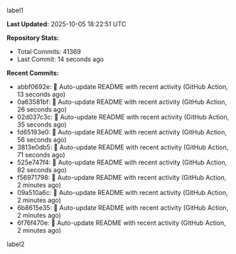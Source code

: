 
label1 
<!-- ACTIVITY_START -->
**Last Updated:** 2025-10-05 18:22:51 UTC

**Repository Stats:**
- Total Commits: 41369
- Last Commit: 14 seconds ago

**Recent Commits:**
- abbf0692e: 🤖 Auto-update README with recent activity (GitHub Action, 13 seconds ago)
- 0a63581bf: 🤖 Auto-update README with recent activity (GitHub Action, 26 seconds ago)
- 02d037c3c: 🤖 Auto-update README with recent activity (GitHub Action, 35 seconds ago)
- fd65193e0: 🤖 Auto-update README with recent activity (GitHub Action, 56 seconds ago)
- 3813e0db5: 🤖 Auto-update README with recent activity (GitHub Action, 71 seconds ago)
- 525e747f4: 🤖 Auto-update README with recent activity (GitHub Action, 82 seconds ago)
- f56971798: 🤖 Auto-update README with recent activity (GitHub Action, 2 minutes ago)
- 09a510a6c: 🤖 Auto-update README with recent activity (GitHub Action, 2 minutes ago)
- 6b8615e35: 🤖 Auto-update README with recent activity (GitHub Action, 2 minutes ago)
- 6f76f470e: 🤖 Auto-update README with recent activity (GitHub Action, 2 minutes ago)
<!-- ACTIVITY_END -->

label2
